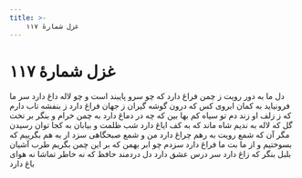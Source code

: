 ```yaml
---
title: >-
    غزل شمارهٔ ۱۱۷
---
```

# غزل شمارهٔ ۱۱۷

دل ما به دور رویت ز چمن فراغ دارد
که چو سرو پایبند است و چو لاله داغ دارد
سر ما فرونیاید به کمان ابروی کس
که درون گوشه گیران ز جهان فراغ دارد
ز بنفشه تاب دارم که ز زلف او زند دم
تو سیاه کم بها بین که چه در دماغ دارد
به چمن خرام و بنگر بر تخت گل که لاله
به ندیم شاه ماند که به کف ایاغ دارد
شب ظلمت و بیابان به کجا توان رسیدن
مگر آن که شمع رویت به رهم چراغ دارد
من و شمع صبحگاهی سزد ار به هم بگرییم
که بسوختیم و از ما بت ما فراغ دارد
سزدم چو ابر بهمن که بر این چمن بگریم
طرب آشیان بلبل بنگر که زاغ دارد
سر درس عشق دارد دل دردمند حافظ
که نه خاطر تماشا نه هوای باغ دارد
